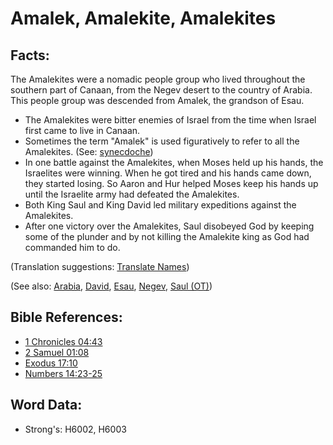 # Amalek, Amalekite, Amalekites #

## Facts: ##

The Amalekites were a nomadic people group who lived throughout the southern part of Canaan, from the Negev desert to the country of Arabia.  This people group was descended from Amalek, the grandson of Esau.

 
* The Amalekites were bitter enemies of Israel from the time when Israel first came to live in Canaan.
* Sometimes the term "Amalek" is used figuratively to refer to all the Amalekites. (See: [synecdoche](rc://en/ta/man/translate/figs-synecdoche))
* In one battle against the Amalekites, when Moses held up his hands, the Israelites were winning. When he got tired and his hands came down, they started losing. So Aaron and Hur helped Moses keep his hands up until the Israelite army had defeated the Amalekites.
* Both King Saul and King David led military expeditions against the Amalekites.
* After one victory over the Amalekites, Saul disobeyed God by keeping some of the plunder and by not killing the Amalekite king as God had commanded him to do.

(Translation suggestions: [Translate Names](rc://en/ta/man/translate/translate-names))

(See also: [Arabia](../names/arabia.md), [David](../names/david.md), [Esau](../names/esau.md), [Negev](../names/negev.md), [Saul (OT)](../names/saul.md))



## Bible References: ##

* [1 Chronicles 04:43](rc://en/tn/help/1ch/04/43)
* [2 Samuel 01:08](rc://en/tn/help/2sa/01/08)
* [Exodus 17:10](rc://en/tn/help/exo/17/10)
* [Numbers 14:23-25](rc://en/tn/help/num/14/23)

## Word Data: ##

* Strong's: H6002, H6003
